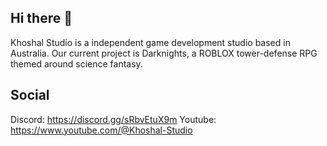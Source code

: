 ## Hi there 👋
Khoshal Studio is a independent game development studio based in Australia.
Our current project is Darknights, a ROBLOX tower-defense RPG themed around science fantasy.

## Social 
Discord: https://discord.gg/sRbvEtuX9m
Youtube: https://www.youtube.com/@Khoshal-Studio

<!--

**Here are some ideas to get you started:**

🙋‍♀️ A short introduction - what is your organization all about?
🌈 Contribution guidelines - how can the community get involved?
👩‍💻 Useful resources - where can the community find your docs? Is there anything else the community should know?
🍿 Fun facts - what does your team eat for breakfast?
🧙 Remember, you can do mighty things with the power of [Markdown](https://docs.github.com/github/writing-on-github/getting-started-with-writing-and-formatting-on-github/basic-writing-and-formatting-syntax)
-->
